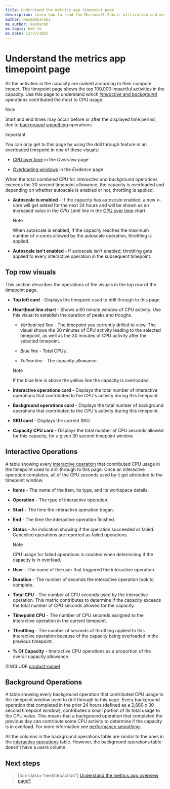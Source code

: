 ```yaml
---
title: Understand the metrics app timepoint page
description: Learn how to read the Microsoft Fabric utilization and metrics app's explore page.
author: KesemSharabi
ms.author: kesharab
ms.topic: how to
ms.date: 12/27/2022
---
```


# Understand the metrics app timepoint page

All the activities in the capacity are ranked according to their compute impact. The timepoint page shows the top 100,000 impactful activities in the capacity. Use this page to understand which [*interactive* and *background*](/power-bi/enterprise/service-premium-interactive-background-operations) operations contributed the most to CPU usage.

>[!NOTE]
>Start and end times may occur before or after the displayed time period, due to [background](/power-bi/enterprise/service-premium-interactive-background-operations#background-operations) [smoothing](/power-bi/enterprise/service-premium-smoothing) operations.  

>[!IMPORTANT]
>You can only get to this page by using the drill through feature in an overloaded timepoint in one of these visuals:
>
> * [CPU over time](metrics-app-overview-page.md#cpu-over-time) in the *Overview* page
>
> * [Overloading windows](metrics-app-overview-page.md#overloading-windows) in the *Evidence* page

When the total combined CPU for *interactive* and *background* operations exceeds the 30 second timepoint allowance, the capacity is overloaded and depending on whether autoscale is enabled or not, throttling is applied.

* **Autoscale is enabled** - If the capacity has autoscale enabled, a new v-core will get added for the next 24 hours and will be shown as an increased value in the *CPU Limit* line in the [CPU over time](metrics-app-overview-page.md#cpu-over-time) chart.

    >[!NOTE]
    >When autoscale is enabled, if the capacity reaches the maximum number of v-cores allowed by the autoscale operation, throttling is applied.

* **Autoscale isn't enabled** - If autoscale isn't enabled, throttling gets applied to every interactive operation in the subsequent timepoint.

## Top row visuals

This section describes the operations of the visuals in the top row of the timepoint page.

* **Top left card** - Displays the timepoint used to drill through to this page.

* **Heartbeat line chart** - Shows a 60 minute window of CPU activity. Use this visual to establish the duration of peaks and troughs.

    * *Vertical red line* - The timepoint you currently drilled to view. The visual shows the 30 minutes of CPU activity leading to the selected timepoint, as well as the 30 minutes of CPU activity after the selected timepoint.

    * *Blue line* - Total CPUs.

    * *Yellow line* - The capacity allowance.

    >[!NOTE]
    >If the blue line is above the yellow line the capacity is overloaded.

* **Interactive operations card** - Displays the total number of interactive operations that contributed to the CPU's activity during this timepoint.

* **Background operations card** - Displays the total number of background operations that contributed to the CPU's activity during this timepoint.

* **SKU card** - Displays the current SKU.

* **Capacity CPU card** - Displays the total number of CPU seconds allowed for this capacity, for a given 30 second timepoint window.

## Interactive Operations

A table showing every [interactive operation](/power-bi/enterprise/service-premium-interactive-background-operations) that contributed CPU usage in the timepoint used to drill through to this page. Once an interactive operation completes, all of the CPU seconds used by it get attributed to the timepoint window.

* **Items** - The name of the item, its type, and its workspace details.

* **Operation** - The type of interactive operation.

* **Start** - The time the interactive operation began.

* **End** - The time the interactive operation finished.

* **Status** - An indication showing if the operation succeeded or failed. Cancelled operations are reported as failed operations.

    >[!NOTE]
    >CPU usage for failed operations is counted when determining if the capacity is in overload.

* **User** - The name of the user that triggered the interactive operation.

* **Duration** - The number of seconds the interactive operation took to complete.

* **Total CPU** - The number of CPU seconds used by the interactive operation. This metric contributes to determine if the capacity exceeds the total number of CPU seconds allowed for the capacity.

* **Timepoint CPU** - The number of CPU seconds assigned to the interactive operation in the current timepoint.

* **Throttling** - The number of seconds of throttling applied to this interactive operation because of the capacity being overloaded in the previous timepoint.

* **% Of Capacity** - Interactive CPU operations as a proportion of the overall capacity allowance.

[!INCLUDE [product-name](../includes/metrics-app-preview-status.md)]

## Background Operations

A table showing every background operation that contributed CPU usage to the timepoint window used to drill through to this page. Every background operation that completed in the prior 24 hours (defined as a 2,880 x 30 second timepoint window), contributes a small portion of its total usage to the CPU value. This means that a background operation that completed the previous day can contribute some CPU activity to determine if the capacity is in overload. For more information see [performance smoothing](/power-bi/enterprise/service-premium-smoothing.md).

All the columns in the background operations table are similar to the ones in the [interactive operations](#interactive-operations) table. However, the background operations table doesn't have a *users* column.

## Next steps

>[!div class="nextstepaction"]
>[Understand the metrics app overview page?](metrics-app-overview-page.md)
